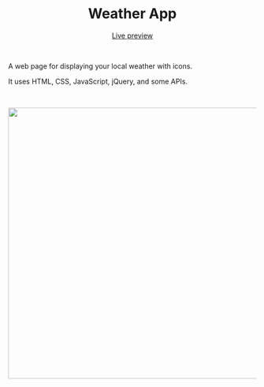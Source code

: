 <h1 align="center">Weather App</h1>
<p align="center">
  <a href="https://obsessive-coder.github.io/Weather-App/">Live preview</a>
</p>
<br>
<p>
  A web page for displaying your local weather with icons.
</p>
<p>
  It uses HTML, CSS, JavaScript, jQuery, and some APIs.
</p>
<br>
<p align="center">
  <img src="" width="550">
</p>